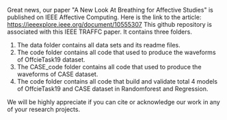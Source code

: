 Great news, our paper "A New Look At Breathing for Affective Studies" is published on IEEE Affective Computing. Here is the link to the article: https://ieeexplore.ieee.org/document/10555307
This github repository is associated with this IEEE TRAFFC paper. It contains three folders.
1. The data folder contains all data sets and its readme files.
2. The code folder contains all code that used to produce the waveforms of OffcieTask19 dataset.
3. The CASE_code folder contains all code that used to produce the waveforms of CASE dataset.
4. The code folder contains all code that build and validate total 4 models of OffcieTask19 and CASE dataset in Randomforest and Regression.

We will be highly appreciate if you can cite or acknowledge our work in any of your research projects.
